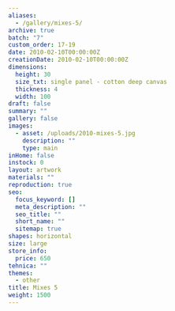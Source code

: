 ```yaml
---
aliases:
  - /gallery/mixes-5/
archive: true
batch: "7"
custom_order: 17-19
date: 2010-02-10T00:00:00Z
creationDate: 2010-02-10T00:00:00Z
dimensions:
  height: 30
  size_txt: single panel - cotton deep canvas
  thickness: 4
  width: 100
draft: false
summary: ""
gallery: false
images:
  - asset: /uploads/2010-mixes-5.jpg
    description: ""
    type: main
inHome: false
instock: 0
layout: artwork
materials: ""
reproduction: true
seo:
  focus_keyword: []
  meta_description: ""
  seo_title: ""
  short_name: ""
  sitemap: true
shapes: horizontal
size: large
store_info:
  price: 650
tehnica: ""
themes:
  - other
title: Mixes 5
weight: 1500
---
```

